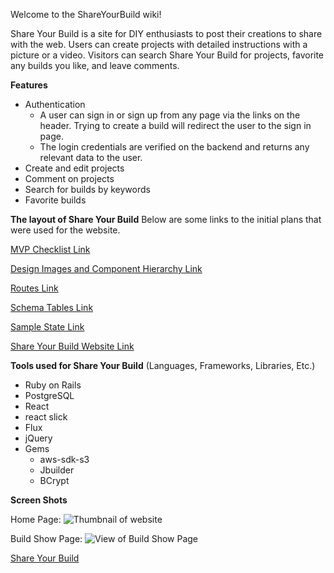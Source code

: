 Welcome to the ShareYourBuild wiki!

Share Your Build is a site for DIY enthusiasts to post their creations to share with the web. Users can create projects with detailed instructions with a picture or a video. Visitors can search Share Your Build for projects, favorite any builds you like, and leave comments.

**Features**
* Authentication
  * A user can sign in or sign up from any page via the links on the header. Trying to create a build will redirect the user to the sign in page.
  * The login credentials are verified on the backend and returns any relevant data to the user.
* Create and edit projects
* Comment on projects
* Search for builds by keywords
* Favorite builds

**The layout of Share Your Build**
Below are some links to the initial plans that were used for the website.

[MVP Checklist Link](https://github.com/Dmoisoff/ShareYourBuild/wiki/MVP-Checklist)

[Design Images and Component Hierarchy Link](https://github.com/Dmoisoff/ShareYourBuild/wiki/Design-images)

[Routes Link](https://github.com/Dmoisoff/ShareYourBuild/wiki/Routes)

[Schema Tables Link](https://github.com/Dmoisoff/ShareYourBuild/wiki/Schema-Tables)

[Sample State Link](https://github.com/Dmoisoff/ShareYourBuild/wiki/Sample-State)

[Share Your Build Website Link](https://share-your-build.herokuapp.com/)

**Tools used for Share Your Build** (Languages, Frameworks, Libraries, Etc.)
* Ruby on Rails
* PostgreSQL
* React
* react slick
* Flux
* jQuery
* Gems
  * aws-sdk-s3
  * Jbuilder
  * BCrypt

**Screen Shots**

Home Page:
![Thumbnail of website](https://i.imgur.com/J07atVI.jpg)

Build Show Page:
![View of Build Show Page](https://i.imgur.com/2wtLl0W.png)

[Share Your Build](https://share-your-build.herokuapp.com/?#/)
